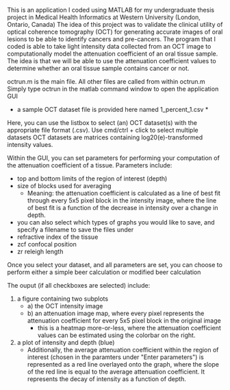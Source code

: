 This is an application I coded using MATLAB for my undergraduate thesis project in Medical Health Informatics at Western University (London, Ontario, Canada)
The idea of this project was to validate the clinical utility of optical coherence tomography (OCT) for generating accurate images of oral lesions to be able to identify cancers and pre-cancers. The program that I coded is able to take light intensity data collected from an OCT image to computationally model the attenuation coefficient of an oral tissue sample. The idea is that we will be able to use the attenuation coefficient values to determine whether an oral tissue sample contains cancer or not.

octrun.m is the main file. All other files are called from within octrun.m
Simply type octrun in the matlab command window to open the application GUI

* a sample OCT dataset file is provided here named 1_percent_1.csv *

Here, you can use the listbox to select (an) OCT dataset(s) with the appropriate file format (.csv). Use cmd/ctrl + click to select multiple datasets
OCT datasets are matrices containing log20(e)-transformed intensity values.

Within the GUI, you can set parameters for performing your computation of the attenuation coefficient of a tissue.
Parameters include:
- top and bottom limits of the region of interest (depth)
- size of blocks used for averaging
	- Meaning: the attenuation coefficient is calculated as a line of best fit through every 5x5 pixel block in the intensity image, where the line of best fit is a function of the decrease in intensity over a change in depth.
- you can also select which types of graphs you would like to save, and specify a filename to save the files under
- refractive index of the tissue
- zcf confocal position
- zr releigh length

Once you select your dataset, and all parameters are set, you can choose to perform either a simple beer calculation or modified beer calculation

The ouput (if all checkboxes are selected) include:
1) a figure containing two subplots
	- a) the OCT intensity image
	- b) an attenuation image map, where every pixel represents the attenuation coefficient for every 5x5 pixel block in the original image
		- this is a heatmap more-or-less, where the attenuation coefficient values can be estimated using the colorbar on the right.
2) a plot of intensity and depth (blue)
	- Additionally, the average attenuation coefficient within the region of interest (chosen in the paramters under "Enter parameters") is represented as a red line overlayed onto the graph, where the slope of the red line is equal to the average attenuation coefficient. It represents the decay of intensity as a function of depth.
